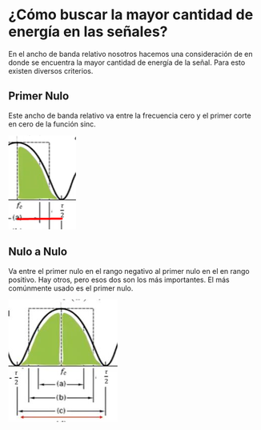 # ¿Cómo buscar la mayor cantidad de energía en las señales?

En el ancho de banda relativo nosotros hacemos una consideración de en donde se encuentra la mayor cantidad de energía de la señal. Para esto existen diversos criterios.

## Primer Nulo

Este ancho de banda relativo va entre la frecuencia cero y el primer corte en cero de la función sinc.

![primer_nulo](../../assets/primer_nulo.png)

## Nulo a Nulo

Va entre el primer nulo en el rango negativo al primer nulo en el en rango positivo. Hay otros, pero esos dos son los más importantes. El más comúnmente usado es el primer nulo.

![nulo_nulo](../../assets/nulo_nulo.png)